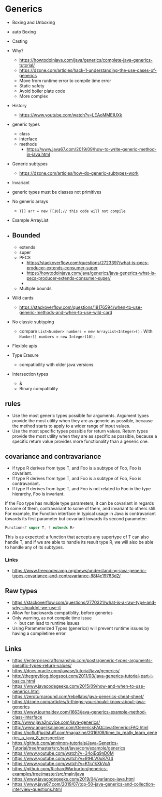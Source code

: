 # Generics

- Boxing and Unboxing
- auto Boxing
- Casting
- Why?
  - https://howtodoinjava.com/java/generics/complete-java-generics-tutorial/
  - https://dzone.com/articles/hack-1-understanding-the-use-cases-of-generics
  - Move from runtime error to compile time error
  - Static safety
  - Avoid boiler plate code
  - More complex
- History
  - https://www.youtube.com/watch?v=LEAoMMEIUXk
- generic types
  - class
  - interface
  - methods
    - https://www.java67.com/2019/09/how-to-write-generic-method-in-java.html
- Generic subtypes
  - https://dzone.com/articles/how-do-generic-subtypes-work
- Invariant
- generic types must be classes not primitives
- No generic arrays
  - `T[] arr = new T[10];// this code will not compile`
- Example ArrayList

- Bounded
    -
  - extends
  - super
  - PECS
    - https://stackoverflow.com/questions/2723397/what-is-pecs-producer-extends-consumer-super
    - https://howtodoinjava.com/java/generics/java-generics-what-is-pecs-producer-extends-consumer-super/
    -
  - Multiple bounds
- Wild cards
  - https://stackoverflow.com/questions/18176594/when-to-use-generic-methods-and-when-to-use-wild-card
- No classic subtyping
  - compare `List<Number> numbers = new ArrayList<Integer>();` With `Number[] numbers = new Integer(10);`
- Flexible apis
- Type Erasure
  - compatibility with older java versions
- Intersection types
  - &
  - Binary compatiblity

## rules
- Use the most generic types possible for arguments. Argument types provide the most utility when they are as generic as possible, because the method starts to apply to a wider range of input values.
- Use the most specific types possible for return values. Return types provide the most utility when they are as specific as possible, because a specific return value provides more functionality than a generic one.


## covariance and contravariance
- If type R derives from type T, and Foo<R> is a subtype of Foo<T>, Foo is covariant.
- If type R derives from type T, and Foo<T> is a subtype of Foo<R>, Foo is contravariant.
- If type R derives from type T, and Foo<R> is not related to Foo<T> in the type hierarchy, Foo is invariant.

If the Foo type has multiple type parameters, it can be covariant in regards to some of them, contravariant to some of them, and invariant to others still. For example, the Function interface in typical usage in Java is contravariant towards its first parameter but covariant towards its second parameter:

```java
Function<? super T, ? extends R>
```

This is as expected: a function that accepts any supertype of T can also handle T, and if we are able to handle its result type R, we will also be able to handle any of its subtypes.

### Links
- https://www.freecodecamp.org/news/understanding-java-generic-types-covariance-and-contravariance-88f4c19763d2/

## Raw types

- https://stackoverflow.com/questions/2770321/what-is-a-raw-type-and-why-shouldnt-we-use-it
- Allow for backwards compatiblity, before generics
- Only warning, as not compile time issue
  - but can lead to runtime issues
- Using Parameterized Types (generics) will prevent runtime issues by having a compiletime error

## Links

- https://enterprisecraftsmanship.com/posts/generic-types-arguments-specific-types-return-values/
- https://docs.oracle.com/javase/tutorial/java/generics/
- http://thegreyblog.blogspot.com/2011/03/java-generics-tutorial-part-i-basics.html
- https://www.javacodegeeks.com/2015/09/how-and-when-to-use-generics.html
- https://zeroturnaround.com/rebellabs/java-generics-cheat-sheet/
- https://dzone.com/articles/5-things-you-should-know-about-java-generics
- https://www.journaldev.com/1663/java-generics-example-method-class-interface
- http://www.java2novice.com/java-generics/
- http://www.angelikalanger.com/GenericsFAQ/JavaGenericsFAQ.html
- https://nofluffjuststuff.com/magazine/2016/09/time_to_really_learn_generics_a_java_8_perspective
- https://github.com/annimon-tutorials/Java-Generics-Tutorial/tree/master/src/test/java/com/example/generics
- https://www.youtube.com/watch?v=34oiEq9nD0M
- https://www.youtube.com/watch?v=9tHLV0u87G4
- https://www.youtube.com/watch?v=K1iu1kXkVoA
- https://github.com/RichardWarburton/generics-examples/tree/master/src/main/java
- https://www.javacodegeeks.com/2019/04/variance-java.html
- https://www.java67.com/2019/07/top-50-java-generics-and-collection-interview-questions.html
